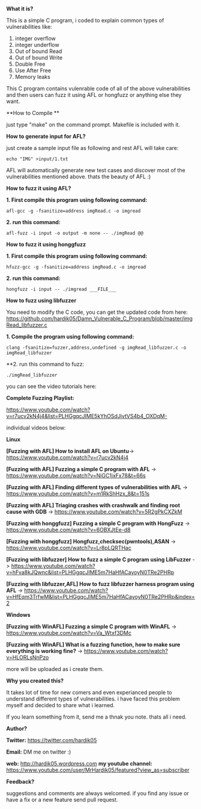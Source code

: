 **What it is?**

This is a simple C program, i coded to explain common types of vulnerabilities like:
1. integer overflow
2. integer underflow
3. Out of bound Read
4. Out of bound Write
5. Double Free
6. Use After Free
7. Memory leaks

This C program contains vulenrable code of all of the above vulnerabilities and then users can fuzz it using AFL or hongfuzz or anything else they want. 

**How to Compile **

just type "make" on the command prompt. Makefile is included with it.

**How to generate input for AFL?**

just create a sample input file as following and rest AFL will take care:

`echo "IMG" >input/1.txt`

AFL will automatically generate new test cases and discover most of the vulnerabilities mentioned above. thats the beauty of AFL :)

**How to fuzz it using AFL?**

**1. First compile this program using following command:**

`afl-gcc -g -fsanitize=address imgRead.c -o imgread`

**2. run this command:** 

`afl-fuzz -i input -o output -m none -- ./imgRead @@`

**How to fuzz it using honggfuzz**

**1. First compile this program using following command:**

`hfuzz-gcc -g -fsanitize=address imgRead.c -o imgread`

**2. run this command:** 

`hongfuzz -i input -- ./imgread ___FILE___`

 **How to fuzz using libfuzzer**
 
You need to modify the C code, you can get the updated code from here: https://github.com/hardik05/Damn_Vulnerable_C_Program/blob/master/imgRead_libfuzzer.c

**1. Compile the program using following command:**

`clang -fsanitize=fuzzer,address,undefined -g imgRead_libfuzzer.c -o imgRead_libfuzzer`

**2. run this command to fuzz:

`./imgRead_libfuzzer`


you can see the video tutorials here:

**Complete Fuzzing Playlist:**

https://www.youtube.com/watch?v=r7ucv2kN4j4&list=PLHGgqcJIME5kYhOSdJjvtVS4b4_OXDqM-

individual videos below:

**Linux**

**[Fuzzing with AFL] How to install AFL on Ubuntu**-> https://www.youtube.com/watch?v=r7ucv2kN4j4

**[Fuzzing with AFL] Fuzzing a simple C program with AFL** -> https://www.youtube.com/watch?v=NiGC1jxFx78&t=66s

**[Fuzzing with AFL] Finding different types of vulnerabilities with AFL** -> https://www.youtube.com/watch?v=m1RkShHzx_8&t=151s

**[Fuzzing with AFL] Triaging crashes with crashwalk and finding root cause with GDB** -> https://www.youtube.com/watch?v=5R2gPkCXZkM

**[Fuzzing with honggfuzz] Fuzzing a simple C program with HongFuzz** -> https://www.youtube.com/watch?v=6OBXJtEe-d8

**[Fuzzing with honggfuzz] Hongfuzz,checksec(pwntools),ASAN** -> https://www.youtube.com/watch?v=Lr8pLQRTHac 

**[Fuzzing with libfuzzer] How to fuzz a simple C program using LibFuzzer** -> https://www.youtube.com/watch?v=hFva8kJQwnc&list=PLHGgqcJIME5m7HaHfACayoyN0TRe2PHRp

**[Fuzzing with libfuzzer,AFL] How to fuzz libfuzzer harness program using AFL** -> https://www.youtube.com/watch?v=HfEqm3TrfwM&list=PLHGgqcJIME5m7HaHfACayoyN0TRe2PHRp&index=2

**Windows**

**[Fuzzing with WinAFL] Fuzzing a simple C program with WinAFL** -> https://www.youtube.com/watch?v=Va_Wtxf3DMc

**[Fuzzing with WinAFL] What is a fuzzing function, how to make sure everything is working fine?** -> https://www.youtube.com/watch?v=HLORLsNnPzo

more will be uploaded as i create them.


**Why you created this?**

It takes lot of time for new comers and even experianced people to understand different types of vulnerabilities. i have faced this problem myself and decided to share what i learned.

If you learn something from it, send me a thnak you note. thats all i need.

**Author?**

**Twitter:** https://twitter.com/hardik05 

**Email:** DM me on twitter :)

**web:** http://hardik05.wordpress.com
**my youtube channel:** https://www.youtube.com/user/MrHardik05/featured?view_as=subscriber


**Feedback?**

suggestions and comments are always welcomed. if you find any issue or have a fix or a new feature send pull request.

